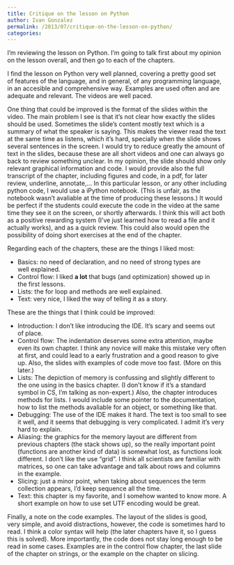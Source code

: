 ```yaml
---
title: Critique on the lesson on Python
author: Ivan Gonzalez
permalink: /2013/07/critique-on-the-lesson-on-python/
categories:
---
```

I’m reviewing the lesson on Python. I’m going to talk first about my opinion on the lesson overall, and then go to each of the chapters.

I find the lesson on Python very well planned, covering a pretty good set of features of the language, and in general, of any programming language, in an accesible and comprehensive way. Examples are used often and are adequate and relevant. The videos are well paced.

One thing that could be improved is the format of the slides within the video. The main problem I see is that it’s not clear how exactly the slides should be used. Sometimes the slide’s content mostly text which is a summary of what the speaker is saying. This makes the viewer read the text at the same time as listens, which it’s hard, specially when the slide shows several sentences in the screen. I would try to reduce greatly the amount of text in the slides, because these are all short videos and one can always go back to review something unclear. In my opinion, the slide should show only relevant graphical information and code. I would provide also the full transcript of the chapter, including figures and code, in a pdf, for later review, underline, annotate,… In this particular lesson, or any other including python code, I would use a iPython notebook. (This is unfair, as the notebook wasn’t avaliable at the time of producing these lessons.) It would be perfect if the students could execute the code in the video at the same time they see it on the screen, or shortly afterwards. I think this will act both as a positive rewarding system (I’ve just learned how to read a file and it actually works), and as a quick review. This could also would open the possibility of doing short exercises at the end of the chapter.

Regarding each of the chapters, these are the things I liked most:

*   Basics: no need of declaration, and no need of strong types are well explained.
*   Control flow: I liked **a lot** that bugs (and optimization) showed up in the first lessons.
*   Lists: the for loop and methods are well explained.
*   Text: very nice, I liked the way of telling it as a story.

These are the things that I think could be improved:

*   Introduction: I don’t like introducing the IDE. It’s scary and seems out of place.
*   Control flow: The indentation deserves some extra attention, maybe even its own chapter. I think any novice will make this mistake very often at first, and could lead to a early frustration and a good reason to give up. Also, the slides with examples of code move too fast. (More on this later.)
*   Lists: The depiction of memory is confussing and slightly different to the one using in the basics chapter. (I don’t know if it’s a standard symbol in CS, I’m talking as non-expert.) Also, the chapter introduces methods for lists. I would include some pointer to the documentation, how to list the methods avaliable for an object, or something like that.
*   Debugging: The use of the IDE makes it hard. The text is too small to see it well, and it seems that debugging is very complicated. I admit it’s very hard to explain.
*   Aliasing: the graphics for the memory layout are different from previous chapters (the stack shows up), so the really important point (functions are another kind of data) is somewhat lost, as functions look different. I don’t like the use &#8220;grid&#8221;. I think all scientists are familiar with matrices, so one can take advantage and talk about rows and columns in the example.
*   Slicing: just a minor point, when taking about sequences the term collection appears, I’d keep sequence all the time.
*   Text: this chapter is my favorite, and I somehow wanted to know more. A short example on how to use set UTF encoding would be great.

Finally, a note on the code examples. The layout of the slides is good, very simple, and avoid distractions, however, the code is sometimes hard to read. I think a color syntax will help (the later chapters have it, so I guess this is solved). More importantly, the code does not stay long enough to be read in some cases. Examples are in the control flow chapter, the last slide of the chapter on strings, or the example on the chapter on slicing.
